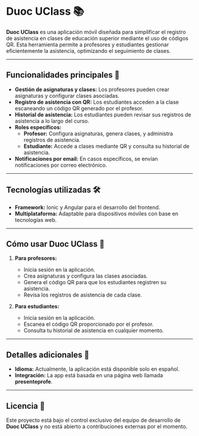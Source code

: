 # Duoc UClass 📚

**Duoc UClass** es una aplicación móvil diseñada para simplificar el registro de asistencia en clases de educación superior mediante el uso de códigos QR. Esta herramienta permite a profesores y estudiantes gestionar eficientemente la asistencia, optimizando el seguimiento de clases.

---

## Funcionalidades principales 🚀

- **Gestión de asignaturas y clases:** Los profesores pueden crear asignaturas y configurar clases asociadas.
- **Registro de asistencia con QR:** Los estudiantes acceden a la clase escaneando un código QR generado por el profesor.
- **Historial de asistencia:** Los estudiantes pueden revisar sus registros de asistencia a lo largo del curso.
- **Roles específicos:**  
  - **Profesor:** Configura asignaturas, genera clases, y administra registros de asistencia.  
  - **Estudiante:** Accede a clases mediante QR y consulta su historial de asistencia.
- **Notificaciones por email:** En casos específicos, se envían notificaciones por correo electrónico.

---

## Tecnologías utilizadas 🛠️

- **Framework:** Ionic y Angular para el desarrollo del frontend.
- **Multiplataforma:** Adaptable para dispositivos móviles con base en tecnologías web.

---

## Cómo usar Duoc UClass 📱

1. **Para profesores:**
   - Inicia sesión en la aplicación.
   - Crea asignaturas y configura las clases asociadas.
   - Genera el código QR para que los estudiantes registren su asistencia.
   - Revisa los registros de asistencia de cada clase.

2. **Para estudiantes:**
   - Inicia sesión en la aplicación.
   - Escanea el código QR proporcionado por el profesor.
   - Consulta tu historial de asistencia en cualquier momento.

---

## Detalles adicionales 🌟

- **Idioma:** Actualmente, la aplicación está disponible solo en español.
- **Integración:** La app está basada en una página web llamada **presenteprofe**.

---

## Licencia 📜

Este proyecto está bajo el control exclusivo del equipo de desarrollo de **Duoc UClass** y no está abierto a contribuciones externas por el momento.
